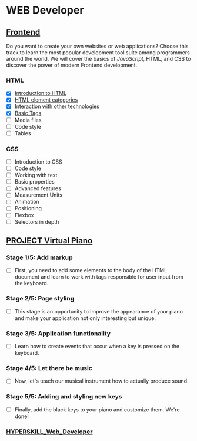 # WEB Developer

## [Frontend](https://github.com/kakanew/HYPERSKILL_Web_Developer/tree/master/PROBLEMS_Frontend)

Do you want to create your own websites or web applications? Choose this track to learn the most popular development tool suite among programmers around the world. We will cover the basics of *JavaScript*, HTML, and CSS to discover the power of modern Frontend development.

### HTML

- [x] [Introduction to HTML](https://github.com/kakanew/HYPERSKILL_Web_Developer/tree/master/PROBLEMS_Frontend/Introduction_HTML)
- [x] [HTML element categories](https://github.com/kakanew/HYPERSKILL_Web_Developer/tree/master/PROBLEMS_Frontend/HTML_element_categories)
- [x] [Interaction with other technologies](https://github.com/kakanew/HYPERSKILL_Web_Developer/tree/master/PROBLEMS_Frontend/Interaction_with_other_technologies)
- [x] [Basic Tags](https://github.com/kakanew/HYPERSKILL_Web_Developer/tree/master/PROBLEMS_Frontend/Basic_Tags)
- [ ] Media files
- [ ] Code style
- [ ] Tables

### CSS

- [ ] Introduction to CSS
- [ ] Code style
- [ ] Working with text
- [ ] Basic properties
- [ ] Advanced features
- [ ] Measurement Units
- [ ] Animation
- [ ] Positioning
- [ ] Flexbox
- [ ] Selectors in depth

## [PROJECT Virtual Piano](https://github.com/kakanew/HYPERSKILL_Web_Developer/tree/master/PROJECT_Virtual_Piano)

### Stage 1/5: Add markup

- [ ] First, you need to add some elements to the body of the HTML document and learn to work with tags responsible for user input from the keyboard.


### Stage 2/5: Page styling

- [ ] This stage is an opportunity to improve the appearance of your piano and make your application not only interesting but unique.


### Stage 3/5: Application functionality

- [ ] Learn how to create events that occur when a key is pressed on the keyboard.


### Stage 4/5: Let there be music 

- [ ] Now, let's teach our musical instrument how to actually produce sound.


### Stage 5/5: Adding and styling new keys

- [ ] Finally, add the black keys to your piano and customize them. We're done!

### [HYPERSKILL_Web_Developer](https://github.com/kakanew/HYPERSKILL_Web_Developer)

